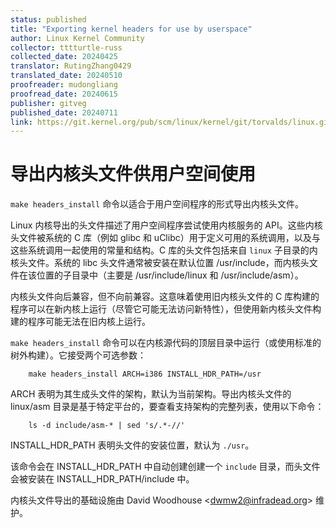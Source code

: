 ```yaml
---
status: published
title: "Exporting kernel headers for use by userspace"
author: Linux Kernel Community
collector: tttturtle-russ
collected_date: 20240425
translator: RutingZhang0429
translated_date: 20240510
proofreader: mudongliang
proofread_date: 20240615
publisher: gitveg
published_date: 20240711
link: https://git.kernel.org/pub/scm/linux/kernel/git/torvalds/linux.git/tree/Documentation/kbuild/headers_install.rst
---
```



# 导出内核头文件供用户空间使用

``make headers_install`` 命令以适合于用户空间程序的形式导出内核头文件。

Linux 内核导出的头文件描述了用户空间程序尝试使用内核服务的 API。这些内核头文件被系统的 C 库（例如 glibc 和 uClibc）用于定义可用的系统调用，以及与这些系统调用一起使用的常量和结构。C 库的头文件包括来自 ``linux`` 子目录的内核头文件。系统的 libc 头文件通常被安装在默认位置 /usr/include，而内核头文件在该位置的子目录中（主要是 /usr/include/linux 和 /usr/include/asm）。

内核头文件向后兼容，但不向前兼容。这意味着使用旧内核头文件的 C 库构建的程序可以在新内核上运行（尽管它可能无法访问新特性），但使用新内核头文件构建的程序可能无法在旧内核上运行。

``make headers_install`` 命令可以在内核源代码的顶层目录中运行（或使用标准的树外构建）。它接受两个可选参数：
```
	make headers_install ARCH=i386 INSTALL_HDR_PATH=/usr
```

ARCH 表明为其生成头文件的架构，默认为当前架构。导出内核头文件的 linux/asm 目录是基于特定平台的，要查看支持架构的完整列表，使用以下命令：
```
	ls -d include/asm-* | sed 's/.*-//'
```

INSTALL_HDR_PATH 表明头文件的安装位置，默认为 ``./usr``。

该命令会在 INSTALL_HDR_PATH 中自动创建创建一个 ``include`` 目录，而头文件会被安装在 INSTALL_HDR_PATH/include 中。

内核头文件导出的基础设施由 David Woodhouse <<dwmw2@infradead.org>> 维护。
